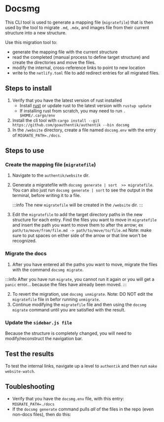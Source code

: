 # Docsmg

This CLI tool is used to generate a mapping file (`migratefile`) that is then used by the tool to migrate `.md`, `.mdx`, and images file from their current structure into a new structure.

Use this migration tool to:

-   generate the mapping file with the current structure
-   read the completed (manual process to define target structure) and create the directories and move the files.
-   modify the internal, cross-reference links to point to new location
-   write to the `netlify.toml` file to add redirect entries for all migrated files.

## Steps to install

1. Verify that you have the latest version of rust installed
    - Install [rust](rustup.rs) or update rust to the latest version with `rustup update`
    - If installing rust from scratch, you may need to run `. $HOME/.cargo/env`
2. Install the cli tool with `cargo install --git https://github.com/goauthentik/authentik --bin docsmg`
3. In the `/website` directory, create a file named `docsmg.env` with the entry of `MIGRATE_PATH=./docs`.

## Steps to use

### Create the mapping file (`migratefile`)

1. Navigate to the `authentik/website` dir.
2. Generate a migratefile with `docsmg generate | sort  >> migratefile`.
   You can also just run `docsmg generate | sort` to see the output in the terminal, before writing it to a file.

    :::info The new `migratefile` will be created in the `/website` dir.
    :::

3. Edit the `migratefile` to add the target directory paths in the new structure for each entry.
   Find the files you want to move in `migratefile` and insert the path you want to move them to after the arrow; ex `path/to/move/from/file.md -> path/to/move/to/file.md` Note: make sure to put spaces on either side of the arrow or that line won't be recognized.

### Migrate the docs

1. After you have entered all the paths you want to move, migrate the files with the command `docsmg migrate`.

:::info
After you have run `migrate`, you cannot run it again or you will get a `panic` error... because the files have already been moved.
:::

2. To revert the migration, use `docsmg unmigrate`. Note: DO NOT edit the `migratefile` file in befor running `unmigrate`.
3. Continue modifying the `migratefile` file and then using the `docsmg migrate` command until you are satisfied with the result.

### Update the `sidebar.js file`

Because the structure is completely changed, you will need to modify/reconstruct the navigation bar.

## Test the results

To test the internal links, navigate up a level to `authentik` and then run `make website-watch`.

## Toubleshooting

-   Verify that you have the `docsmg.env` file, with this entry: `MIGRATE_PATH=./docs`
-   If the `docsmg generate` command pulls _all_ of the files in the repo (even non-docs files), then do this:

